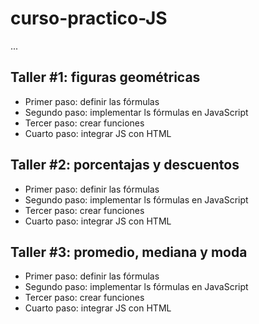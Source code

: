 # curso-practico-JS

...

## Taller #1: figuras geométricas

- Primer paso: definir las fórmulas
- Segundo paso: implementar ls fórmulas en JavaScript 
- Tercer paso: crear funciones
- Cuarto paso: integrar JS con HTML 
 

 ## Taller #2: porcentajas y descuentos

- Primer paso: definir las fórmulas
- Segundo paso: implementar ls fórmulas en JavaScript 
- Tercer paso: crear funciones
- Cuarto paso: integrar JS con HTML 

 ## Taller #3: promedio, mediana y moda

- Primer paso: definir las fórmulas
- Segundo paso: implementar ls fórmulas en JavaScript 
- Tercer paso: crear funciones
- Cuarto paso: integrar JS con HTML 